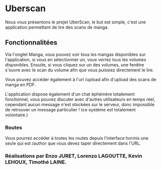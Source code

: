 #  Uberscan  
  
Nous vous présentons le projet  UberScan, le but est simple, c'est une application permettant de lire des scans de manga.  
  
##  Fonctionnalitées  
  
Via l'onglet Manga, vous pouvez voir tous les mangas disponibles sur l'application, si vous en sélectionner un, vous verrez tous les volumes disponibles. Ensuite, si vous cliquez sur un des volumes, une fenêtre s'ouvre avec le scan du volume afin que vous puissiez directement le lire.  
  
Vous pouvez accéder également à l'url /upload  afin d'upload  des scans de manga en PDF.  
  
L'application dispose également d'un chat éphémère totalement fonctionnel, vous pouvez discuter avec d'autres utilisateurs en temps réel, cependant aucun message n'est stockées sur le serveur, donc impossible de retrouver un message particulier ! (ce système est totalement volontaire.)
  
###  Routes  
  
Vous pourrez accéder à toutes les routes depuis l'interface hormis une seule qui  est /author  que vous devez taper directement dans l'URL.

### Réalisations par Enzo JURET, Lorenzo LAGOUTTE, Kevin LEHOUX, Timothé LAINE.
